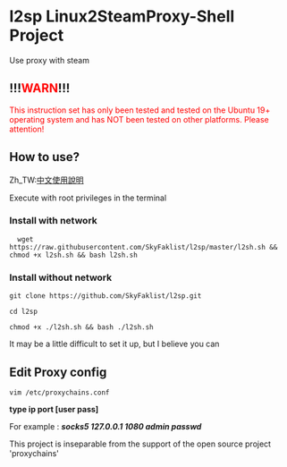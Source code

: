 # l2sp  Linux2SteamProxy-Shell  Project
Use proxy with steam

## !!!<font color="red">WARN</font>!!!


<font color="red">This instruction set has only been tested and tested on the Ubuntu 19+ operating system and has NOT been tested on other platforms. Please attention!</font>



## How to use?

Zh_TW:[中文使用說明](https://blog.sakurax.org/archives/100.html)  

Execute with root privileges in the terminal

### Install with network
```
  wget https://raw.githubusercontent.com/SkyFaklist/l2sp/master/l2sh.sh && chmod +x l2sh.sh && bash l2sh.sh
```

### Install without network
```
git clone https://github.com/SkyFaklist/l2sp.git

cd l2sp

chmod +x ./l2sh.sh && bash ./l2sh.sh
```


It may be a little difficult to set it up, but I believe you can


## Edit Proxy config
```
vim /etc/proxychains.conf
```
**type  ip  port [user pass]**

For example : ***socks5  127.0.0.1 1080 admin passwd***


This project is inseparable from the support of the open source project 'proxychains'
